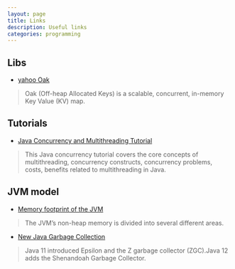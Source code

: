```yaml
---
layout: page
title: Links 
description: Useful links 
categories: programming
---
```


Libs
---

- [yahoo Oak](https://github.com/yahoo/Oak/)  
> Oak (Off-heap Allocated Keys) is a scalable, concurrent, in-memory Key Value (KV) map.  


Tutorials
---
- [Java Concurrency and Multithreading Tutorial](http://tutorials.jenkov.com/java-concurrency/index.html)  
> This Java concurrency tutorial covers the core concepts of multithreading, concurrency constructs, concurrency problems, costs, benefits related to multithreading in Java.  


JVM model
---
- [Memory footprint of the JVM](https://spring.io/blog/2019/03/11/memory-footprint-of-the-jvm)  
> The JVM’s non-heap memory is divided into several different areas. 

- [New Java Garbage Collection](https://dzone.com/articles/java-garbage-collection-3)
> Java 11 introduced Epsilon and the Z garbage collector (ZGC).Java 12 adds the Shenandoah Garbage Collector.   


